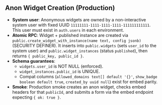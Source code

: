 ## Anon Widget Creation (Production)
- **System user**: Anonymous widgets are owned by a non-interactive system user with fixed UUID `11111111-1111-1111-1111-111111111111`. This user must exist in `auth.users` in each environment.
- **Atomic RPC**: Widget + published instance are created via `public.create_widget_with_instance(name text, config jsonb)` (SECURITY DEFINER). It inserts into `public.widgets` (sets `user_id` to the system user) and `public.widget_instances` (status `published`), then returns `{ public_key, public_id }`.
- **Schema guarantees**:
  - `widgets.user_id` is NOT NULL (enforced).
  - `widget_instances.public_id` is UNIQUE.
  - Compat columns (`allowed_domains text[] default '{}'`, `show_badge boolean default true`, `created_by uuid null`) exist for embed parity.
- **Smoke**: Production smoke creates an anon widget, checks embed headers for that `publicId`, and submits a form via the embed endpoint expecting `{ ok: true }`.


